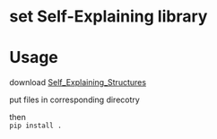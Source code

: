 # set Self-Explaining library

# Usage  
download [Self_Explaining_Structures](https://github.com/ShannonAI/Self_Explaining_Structures_Improve_NLP_Models)  

put files in corresponding direcotry

then  
`pip install .`  
